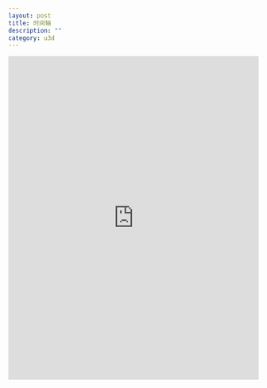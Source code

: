 ```yaml
---
layout: post
title: 时间轴
description: ""
category: u3d
---
```



<iframe src='http://cdn.knightlab.com/libs/timeline/latest/embed/index.html?source=0ArC4MTFgUulkdHJQR1pUak12Q2U5NzZTMWkzRWJmN2c&font=Bevan-PotanoSans&maptype=toner&lang=zh-cn&height=650' width='100%' height='650' frameborder='0'></iframe>
